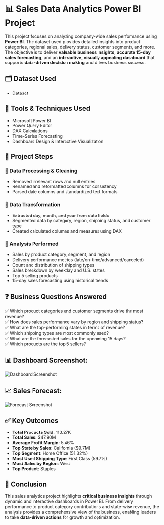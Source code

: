 # 📊 Sales Data Analytics Power BI Project

This project focuses on analyzing company-wide sales performance using **Power BI**. The dataset used provides detailed insights into product categories, regional sales, delivery status, customer segments, and more. The objective is to deliver **valuable business insights**, **accurate 15-day sales forecasting**, and an **interactive, visually appealing dashboard** that supports **data-driven decision making** and drives business success.

## 🗂️ Dataset Used
- <a href="https://github.com/Koushik-2k25/Sales-Data-Analytics-Project/blob/main/Sales%20Dataset.csv">Dataset</a>

## 🧰 Tools & Techniques Used
- Microsoft Power BI
- Power Query Editor
- DAX Calculations
- Time-Series Forecasting
- Dashboard Design & Interactive Visualization

## 📌 Project Steps

### 🔹 Data Processing & Cleaning
- Removed irrelevant rows and null entries
- Renamed and reformatted columns for consistency
- Parsed date columns and standardized text formats

### 🔹 Data Transformation
- Extracted day, month, and year from date fields
- Segmented data by category, region, shipping status, and customer type
- Created calculated columns and measures using DAX

### 🔹 Analysis Performed
- Sales by product category, segment, and region
- Delivery performance metrics (late/on-time/advanced/canceled)
- Count and distribution of shipping types
- Sales breakdown by weekday and U.S. states
- Top 5 selling products
- 15-day sales forecasting using historical trends

## ❓ Business Questions Answered
✅ Which product categories and customer segments drive the most revenue?  
✅ How does sales performance vary by region and shipping status?  
✅ What are the top-performing states in terms of revenue?  
✅ Which shipping types are most commonly used?  
✅ What are the forecasted sales for the upcoming 15 days?  
✅ Which products are the top 5 sellers?

## 📊 Dashboard Screenshot:
![Dashboard Screenshot](https://github.com/user-attachments/assets/e35c7e7e-9f89-4af0-a571-0887df357296)

## 📈 Sales Forecast:
![Forecast Screenshot](https://github.com/user-attachments/assets/9c720058-cefc-43ce-be83-9972f9a8d4dc)

## ✅ Key Outcomes
- **Total Products Sold**: 113.27K  
- **Total Sales**: $47.90M  
- **Average Profit Margin**: 5.46%  
- **Top State by Sales**: California ($9.7M)  
- **Top Segment**: Home Office (51.32%)  
- **Most Used Shipping Type**: First Class (59.7%)  
- **Most Sales by Region**: West  
- **Top Product**: Staples  

## 📝 Conclusion

This sales analytics project highlights **critical business insights** through dynamic and interactive dashboards in Power BI. From delivery performance to product category contributions and state-wise revenue, the analysis provides a comprehensive view of the business, enabling leaders to take **data-driven actions** for growth and optimization.

